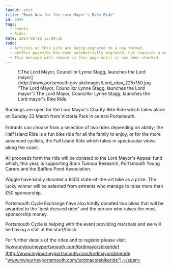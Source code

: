 ```yaml
---
layout: post
title: "Book Now for the Lord Mayor's Bike Ride"
id: 3945
tags:
  - Events
  - Rides
date: 2014-02-18 12:09:26
todo:
  - Articles on this site are being migrated to a new format.
  - <b>This page</b> has been automatically migrated, but requires a manual check-&amp;-tune to ensure the format and links all work as expected.
  - This message will remain on this page until it has been checked.
---
```


<figure id="" align="alignright" width="225">![The Lord Mayor, Councillor Lynne Stagg, launches the Lord mayor](http://www.portsmouth.gov.uk/images/Lord_rdax_225x150.jpg "The Lord Mayor, Councillor Lynne Stagg, launches the Lord mayor") The Lord Mayor, Councillor Lynne Stagg, launches the Lord mayor's Bike Ride.</figure>

<span style="line-height: 1.5em;">Bookings are open for the Lord Mayor's Charity Bike Ride which takes place on Sunday 23 March from Victoria Park in central Portsmouth.</span>

<span style="line-height: 1.5em;">Entrants can choose from a selection of two rides depending on ability; the Half Island Ride is a fun bike ride for all the family to enjoy, or for the more advanced cyclists, the Full Island Ride which takes in spectacular views along the coast.</span>

All proceeds form the ride will be donated to the Lord Mayor's Appeal fund which, this year, is supporting Brain Tumour Research, Portsmouth Young Carers and the Baffins Pond Association.

<span style="line-height: 1.5em;">Wiggle have kindly donated a £500 state-of-the-art bike as a prize. The lucky winner will be selected from entrants who manage to raise more than £50 sponsorship.</span>

Portsmouth Cycle Exchange have also kindly donated two bikes that will be awarded to the 'best dressed rider' and the person who raises the most sponsorship money.

Portsmouth Cycle is helping with the event providing marshals and we will be having a stall at the start/finish.

<span style="line-height: 1.5em;">For further details of the rides and to register please visit: [www.myjourneyportsmouth.com/lordmayorsbikeride](http://www.myjourneyportsmouth.com/lordmayorsbikeride "www.myjourneyportsmouth.com/lordmayorsbikeride").</span>


&nbsp;